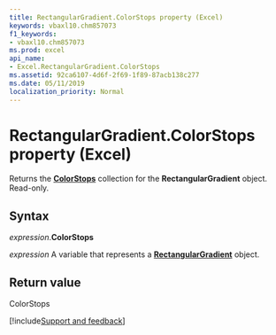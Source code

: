```yaml
---
title: RectangularGradient.ColorStops property (Excel)
keywords: vbaxl10.chm857073
f1_keywords:
- vbaxl10.chm857073
ms.prod: excel
api_name:
- Excel.RectangularGradient.ColorStops
ms.assetid: 92ca6107-4d6f-2f69-1f89-87acb138c277
ms.date: 05/11/2019
localization_priority: Normal
---
```



# RectangularGradient.ColorStops property (Excel)

Returns the **[ColorStops](Excel.ColorStops.md)** collection for the **RectangularGradient** object. Read-only.


## Syntax

_expression_.**ColorStops**

_expression_ A variable that represents a **[RectangularGradient](Excel.RectangularGradient.md)** object.


## Return value

ColorStops




[!include[Support and feedback](~/includes/feedback-boilerplate.md)]